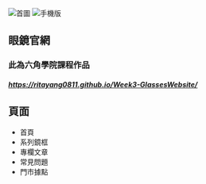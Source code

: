 ![首圖](https://storage.googleapis.com/vue-course-api.appspot.com/greensheep/1710787243233.png?GoogleAccessId=firebase-adminsdk-zzty7%40vue-course-api.iam.gserviceaccount.com&Expires=1742169600&Signature=O8Ldam1f%2FfVkRDEYLznan5%2FsK0NUEg0vfsPEsCWcsiIVR1pua0c07YC1kvwo61y7ycYjkgKlv2zPnIJJrGlXJFJ0TeOHdEHI7Qdin0xr4WV2cVohWprw2MW7yOkBQHf7Fe8vQ1qcBeQQw2XXV3ecYQqOKMdjAuKk8on3Brum722ZsB%2B3L4nOT2Iei2SZyPdOrbXN4pLq25Qj%2FaGrN65c0fnnjqUjs4hgk1juTyp6JQq56ayj3OuJ2igXf8fyDO8sAYFUlu7sScE0YGd6QgXB%2BJh1CGQk1652nG7GaOjlrzgYjo%2BufNuWR1z0w4R15VTVbgF6n3s3vFnkhe7l%2BsOTcQ%3D%3D)
![手機版](https://storage.googleapis.com/vue-course-api.appspot.com/greensheep/1710787514495.png?GoogleAccessId=firebase-adminsdk-zzty7%40vue-course-api.iam.gserviceaccount.com&Expires=1742169600&Signature=PkNCwju7WB6QuSnNeZdsTXfB4zBkHktefieDpAAACC02BhOSevNpUIlkB75BQrDX7EnARSeThGPTDlFHRGVGCFUj2ZIfbv8cayy%2F9wfkurRzUXbMnEmYJWlZVW4N6nL%2B2xcBBDP7Stl21t25CiSaIUR9m3TqJZLZS1tbSyAslaetDb4Nxxa46jUQdPgRZYQhSGP4pokvOQZvdjv1H37JXVh59jQSccC34C72EUr6qLz%2F252KyYKXWXme8%2Bmj2g16UT9a9T9A3gNEX2P7ChHgdKiuCyi3Uq7TT96HCHcNhNGNlk0GX7qGkiTYpUS3gLUjaGaHZ3kjZQuZib1Tg%2Fqcqg%3D%3D)
## 眼鏡官網
### 此為六角學院課程作品
##### https://ritayang0811.github.io/Week3-GlassesWebsite/

## 頁面
- 首頁
- 系列鏡框
- 專欄文章
- 常見問題
- 門市據點
  


